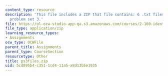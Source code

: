 ```yaml
---
content_type: resource
description: 'This file includes a ZIP that file contains: 6 .txt files to support
  problem set 3.'
file: https://ol-ocw-studio-app-qa.s3.amazonaws.com/courses/2-160-identification-estimation-and-learning-spring-2006/5cd895b4c3511cd411a5a8d13b5e1935_ps3files.zip
file_type: application/zip
learning_resource_types:
- Assignments
ocw_type: OCWFile
parent_title: Assignments
parent_type: CourseSection
resourcetype: Other
title: ps3files.zip
uid: 5cd895b4-c351-1cd4-11a5-a8d13b5e1935
---
```

